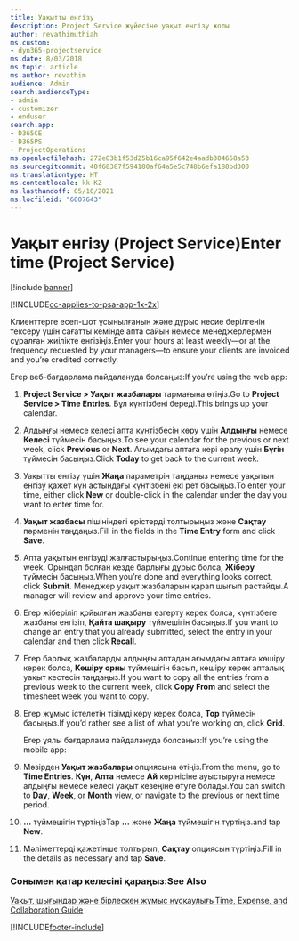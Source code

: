 ```yaml
---
title: Уақытты енгізу
description: Project Service жүйесіне уақыт енгізу жолы
author: revathimuthiah
ms.custom:
- dyn365-projectservice
ms.date: 8/03/2018
ms.topic: article
ms.author: revathim
audience: Admin
search.audienceType:
- admin
- customizer
- enduser
search.app:
- D365CE
- D365PS
- ProjectOperations
ms.openlocfilehash: 272e83b1f53d25b16ca95f642e4aadb304658a53
ms.sourcegitcommit: 40f68387f594180af64a5e5c748b6efa188bd300
ms.translationtype: HT
ms.contentlocale: kk-KZ
ms.lasthandoff: 05/10/2021
ms.locfileid: "6007643"
---
```

# <a name="enter-time-project-service"></a><span data-ttu-id="c79bd-103">Уақыт енгізу (Project Service)</span><span class="sxs-lookup"><span data-stu-id="c79bd-103">Enter time (Project Service)</span></span>

[!include [banner](../includes/psa-now-project-operations.md)]

[!INCLUDE[cc-applies-to-psa-app-1x-2x](../includes/cc-applies-to-psa-app-1x-2x.md)]

<span data-ttu-id="c79bd-104">Клиенттерге есеп-шот ұсынылғанын және дұрыс несие берілгенін тексеру үшін сағатты кемінде апта сайын немесе менеджерлермен сұралған жиілікте енгізіңіз.</span><span class="sxs-lookup"><span data-stu-id="c79bd-104">Enter your hours at least weekly—or at the frequency requested by your managers—to ensure your clients are invoiced and you’re credited correctly.</span></span>  
  
 <span data-ttu-id="c79bd-105">Егер веб-бағдарлама пайдалануда болсаңыз:</span><span class="sxs-lookup"><span data-stu-id="c79bd-105">If you’re using the web app:</span></span>  
  
1. <span data-ttu-id="c79bd-106">**Project Service > Уақыт жазбалары** тармағына өтіңіз.</span><span class="sxs-lookup"><span data-stu-id="c79bd-106">Go to **Project Service > Time Entries**.</span></span> <span data-ttu-id="c79bd-107">Бұл күнтізбені береді.</span><span class="sxs-lookup"><span data-stu-id="c79bd-107">This brings up your calendar.</span></span>  
  
2. <span data-ttu-id="c79bd-108">Алдыңғы немесе келесі апта күнтізбесін көру үшін **Алдыңғы** немесе **Келесі** түймесін басыңыз.</span><span class="sxs-lookup"><span data-stu-id="c79bd-108">To see your calendar for the previous or next week, click **Previous** or **Next**.</span></span> <span data-ttu-id="c79bd-109">Ағымдағы аптаға кері оралу үшін **Бүгін** түймесін басыңыз.</span><span class="sxs-lookup"><span data-stu-id="c79bd-109">Click **Today** to get back to the current week.</span></span>  
  
3. <span data-ttu-id="c79bd-110">Уақытты енгізу үшін **Жаңа** параметрін таңдаңыз немесе уақытын енгізу қажет күн астындағы күнтізбені екі рет басыңыз.</span><span class="sxs-lookup"><span data-stu-id="c79bd-110">To enter your time, either click **New** or double-click in the calendar under the day you want to enter time for.</span></span>  
  
4. <span data-ttu-id="c79bd-111">**Уақыт жазбасы** пішініндегі өрістерді толтырыңыз және **Сақтау** пәрменін таңдаңыз.</span><span class="sxs-lookup"><span data-stu-id="c79bd-111">Fill in the fields in the **Time Entry** form and click **Save**.</span></span>  
  
5. <span data-ttu-id="c79bd-112">Апта уақытын енгізуді жалғастырыңыз.</span><span class="sxs-lookup"><span data-stu-id="c79bd-112">Continue entering time for the week.</span></span> <span data-ttu-id="c79bd-113">Орындап болған кезде барлығы дұрыс болса, **Жіберу** түймесін басыңыз.</span><span class="sxs-lookup"><span data-stu-id="c79bd-113">When you’re done and everything looks correct, click **Submit**.</span></span> <span data-ttu-id="c79bd-114">Менеджер уақыт жазбаларын қарап шығып растайды.</span><span class="sxs-lookup"><span data-stu-id="c79bd-114">A manager will review and approve your time entries.</span></span>  
  
6. <span data-ttu-id="c79bd-115">Егер жіберіліп қойылған жазбаны өзгерту керек болса, күнтізбеге жазбаны енгізіп, **Қайта шақыру** түймешігін басыңыз.</span><span class="sxs-lookup"><span data-stu-id="c79bd-115">If you want to change an entry that you already submitted, select the entry in your calendar and then click **Recall**.</span></span>  
  
7. <span data-ttu-id="c79bd-116">Егер барлық жазбаларды алдыңғы аптадан ағымдағы аптаға көшіру керек болса, **Көшіру орны** түймешігін басып, көшіру керек апталық уақыт кестесін таңдаңыз.</span><span class="sxs-lookup"><span data-stu-id="c79bd-116">If you want to copy all the entries from a previous week to the current week, click **Copy From** and select the timesheet week you want to copy.</span></span>  
  
8. <span data-ttu-id="c79bd-117">Егер жұмыс істелетін тізімді көру керек болса, **Тор** түймесін басыңыз.</span><span class="sxs-lookup"><span data-stu-id="c79bd-117">If you’d rather see a list of what you’re working on, click **Grid**.</span></span>  
  
   <span data-ttu-id="c79bd-118">Егер ұялы бағдарлама пайдалануда болсаңыз:</span><span class="sxs-lookup"><span data-stu-id="c79bd-118">If you’re using the mobile app:</span></span>  
  
9. <span data-ttu-id="c79bd-119">Мәзірден **Уақыт жазбалары** опциясына өтіңіз.</span><span class="sxs-lookup"><span data-stu-id="c79bd-119">From the menu, go to **Time Entries**.</span></span>     <span data-ttu-id="c79bd-120">**Күн**, **Апта** немесе **Ай** көрінісіне ауыстыруға немесе алдыңғы немесе келесі уақыт кезеңіне өтуге болады.</span><span class="sxs-lookup"><span data-stu-id="c79bd-120">You can switch to **Day**, **Week**, or **Month** view, or navigate to the previous or next time period.</span></span>  
  
10. <span data-ttu-id="c79bd-121">**…** түймешігін түртіңіз</span><span class="sxs-lookup"><span data-stu-id="c79bd-121">Tap **…**</span></span> <span data-ttu-id="c79bd-122">және **Жаңа** түймешігін түртіңіз.</span><span class="sxs-lookup"><span data-stu-id="c79bd-122">and tap **New**.</span></span>  
  
11. <span data-ttu-id="c79bd-123">Мәліметтерді қажетінше толтырып, **Сақтау** опциясын түртіңіз.</span><span class="sxs-lookup"><span data-stu-id="c79bd-123">Fill in the details as necessary and tap **Save**.</span></span>  
  
### <a name="see-also"></a><span data-ttu-id="c79bd-124">Сонымен қатар келесіні қараңыз:</span><span class="sxs-lookup"><span data-stu-id="c79bd-124">See Also</span></span>  
 [<span data-ttu-id="c79bd-125">Уақыт, шығындар және бірлескен жұмыс нұсқаулығы</span><span class="sxs-lookup"><span data-stu-id="c79bd-125">Time, Expense, and Collaboration Guide</span></span>](../psa/time-expense-collaboration-guide.md)


[!INCLUDE[footer-include](../includes/footer-banner.md)]